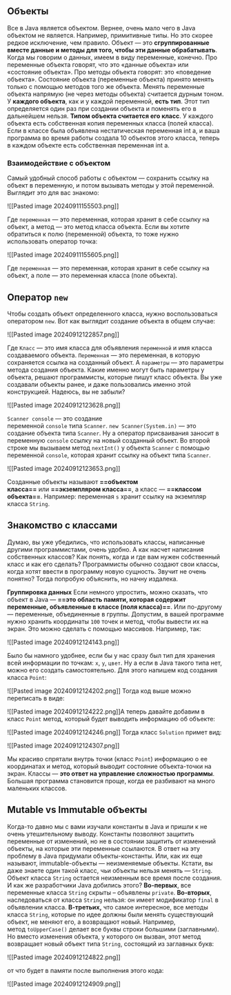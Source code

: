 ## Объекты
Все в Java является объектом.
Вернее, очень мало чего в Java объектом не является. Например, примитивные типы. Но это скорее редкое исключение, чем правило.
Объект — это **сгруппированные вместе данные и методы для того, чтобы эти данные обрабатывать**. Когда мы говорим о данных, имеем в виду переменные, конечно.
Про переменные объекта говорят, что это «данные объекта» или «состояние объекта».
Про методы объекта говорят: это «поведение объекта». Состояние объекта (переменные объекта) принято менять только с помощью методов того же объекта. Менять переменные объекта напрямую (не через методы объекта) считается дурным тоном.
У **каждого объекта**, как и у каждой переменной, **есть тип**. Этот тип определяется один раз при создании объекта и поменять его в дальнейшем нельзя. **Типом объекта считается его класс**.
У каждого объекта есть собственная копия переменных класса (полей класса). Если в классе была объявлена нестатическая переменная int a, и ваша программа во время работы создала 10 объектов этого класса, теперь в каждом объекте есть собственная переменная int a.

### Взаимодействие с объектом

Самый удобный способ работы с объектом — сохранить ссылку на объект в переменную, и потом вызывать методы у этой переменной. Выглядит это для вас знакомо:

![[Pasted image 20240911155503.png]]

Где `переменная` — это переменная, которая хранит в себе ссылку на объект, а метод — это метод класса объекта.
Если вы хотите обратиться к полю (переменной) объекта, то тоже нужно использовать оператор точка:

![[Pasted image 20240911155605.png]]

Где `переменная` — это переменная, которая хранит в себе ссылку на объект, а поле — это переменная класса (поле объекта).

## Оператор `new`
Чтобы создать объект определенного класса, нужно воспользоваться оператором `new`. Вот как выглядит создание объекта в общем случае:

![[Pasted image 20240912122857.png]]

Где `Класс` — это имя класса для объявления `переменной` и имя класса создаваемого объекта. `Переменная` — это переменная, в которую сохраняется ссылка на созданный объект. А `параметры` — это параметры метода создания объекта.
Какие именно могут быть параметры у объекта, решают программисты, которые пишут класс объекта.
Вы уже создавали объекты ранее, и даже пользовались именно этой конструкцией. Надеюсь, вы не забыли?

![[Pasted image 20240912123628.png]]

`Scanner console` — это создание переменной `console` типа `Scanner`. `new Scanner(System.in)` — это создание объекта типа `Scanner`. Ну а оператор присваивания заносит в переменную `console` ссылку на новый созданный объект.
Во второй строке мы вызываем метод `nextInt()` у объекта `Scanner` с помощью переменной `console`, которая хранит ссылку на объект типа `Scanner`.

![[Pasted image 20240912123653.png]]

Созданные объекты называют **==объектом класса==** или **==экземпляром класса==**, а класс — **==классом объекта==**. Например: переменная `s` хранит ссылку на экземпляр класса `String`.

## Знакомство с классами
Думаю, вы уже убедились, что использовать классы, написанные другими программистами, очень удобно. А как насчет написания собственных классов?
Как понять, когда и где вам нужен собственный класс и как его сделать?
Программисты обычно создают свои классы, когда хотят ввести в программу новую сущность. Звучит не очень понятно? Тогда попробую объяснить, но начну издалека.

**Группировка данных**
Если немного упростить, можно сказать, что объект в Java — **==это область памяти, которая содержит переменные, объявленные в классе (поля класса)==**. Или по-другому — переменные, объединенные в группы.
Допустим, в вашей программе нужно хранить координаты `100` точек и метод, чтобы вывести их на экран. Это можно сделать с помощью массивов. Например, так:

![[Pasted image 20240912124143.png]]

Было бы намного удобнее, если бы у нас сразу был тип для хранения всей информации по точкам: `x`, `y`, `цвет`. Ну а если в Java такого типа нет, можно его создать самостоятельно.
Для этого напишем код создания класса `Point`:

![[Pasted image 20240912124202.png]]
Тогда код выше можно переписать в виде:

![[Pasted image 20240912124222.png]]А теперь давайте добавим в класс `Point` метод, который будет выводить информацию об объекте:

![[Pasted image 20240912124246.png]]
Тогда класс `Solution` примет вид:

![[Pasted image 20240912124307.png]]

Мы красиво спрятали внутрь точки (класс `Point`) информацию о ее координатах и метод, который выводит состояние объекта-точки на экран.
Классы — **это ответ на управление сложностью программы**. Большая программа становится проще, когда ее разбивают на много маленьких классов.

## Mutable vs Immutable объекты
Когда-то давно мы с вами изучали константы в Java и пришли к не очень утешительному выводу. Константы позволяют защитить переменные от изменений, но не в состоянии защитить от изменений объекты, на которые эти переменные ссылаются.
В ответ на эту проблему в Java придумали объекты-константы. Или, как их еще называют, immutable-объекты — неизменяемые объекты.
Кстати, вы даже знаете один такой класс, чьи объекты нельзя менять — `String`. Объект класса `String` остается неизменным все время после создания. И как же разработчики Java добились этого?
**Во-первых**, все переменные класса `String` скрыты – объявлены `private`.
**Во-вторых**, наследоваться от класса `String` нельзя: он имеет модификатор `final` в объявлении класса.
**В-третьих,** что самое интересное, все методы класса `String`, которые по идее должны были менять существующий объект, не меняют его, а возвращают новый.
Например, метод `toUpperCase()` делает все буквы строки большими (заглавными). Но вместо изменения объекта, у которого он вызван, этот метод возвращает новый объект типа `String`, состоящий из заглавных букв:

![[Pasted image 20240912124822.png]]

от что будет в памяти после выполнения этого кода:

![[Pasted image 20240912124909.png]]